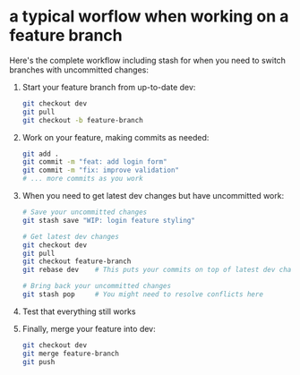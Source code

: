 # a typical worflow when working on a feature branch

Here's the complete workflow including stash for when you need to switch branches with uncommitted changes:

1. Start your feature branch from up-to-date dev:

    ```bash
    git checkout dev
    git pull
    git checkout -b feature-branch

    ```

2. Work on your feature, making commits as needed:

    ```bash
    git add .
    git commit -m "feat: add login form"
    git commit -m "fix: improve validation"
    # ... more commits as you work
    ```

3. When you need to get latest dev changes but have uncommitted work:

    ```bash
    # Save your uncommitted changes
    git stash save "WIP: login feature styling"

    # Get latest dev changes
    git checkout dev
    git pull
    git checkout feature-branch
    git rebase dev    # This puts your commits on top of latest dev changes

    # Bring back your uncommitted changes
    git stash pop     # You might need to resolve conflicts here

    ```

4. Test that everything still works
5. Finally, merge your feature into dev:

    ```bash
    git checkout dev
    git merge feature-branch
    git push

    ```